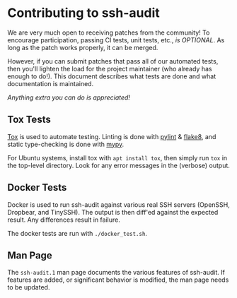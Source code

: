 # Contributing to ssh-audit

We are very much open to receiving patches from the community!  To encourage participation, passing CI tests, unit tests, etc., *is OPTIONAL*.  As long as the patch works properly, it can be merged.

However, if you can submit patches that pass all of our automated tests, then you'll lighten the load for the project maintainer (who already has enough to do!).  This document describes what tests are done and what documentation is maintained.

*Anything extra you can do is appreciated!*


## Tox Tests

[Tox](https://tox.wiki/) is used to automate testing.  Linting is done with [pylint](http://pylint.pycqa.org/en/latest/) & [flake8](https://flake8.pycqa.org/en/latest/), and static type-checking is done with [mypy](https://mypy.readthedocs.io/en/stable/).

For Ubuntu systems, install tox with `apt install tox`, then simply run `tox` in the top-level directory.  Look for any error messages in the (verbose) output.


## Docker Tests

Docker is used to run ssh-audit against various real SSH servers (OpenSSH, Dropbear, and TinySSH).  The output is then diff'ed against the expected result.  Any differences result in failure.

The docker tests are run with `./docker_test.sh`.


## Man Page

The `ssh-audit.1` man page documents the various features of ssh-audit.  If features are added, or significant behavior is modified, the man page needs to be updated.
